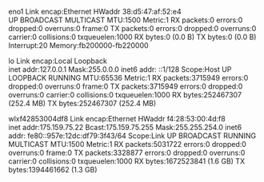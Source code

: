 eno1      Link encap:Ethernet  HWaddr 38:d5:47:af:52:e4  
          UP BROADCAST MULTICAST  MTU:1500  Metric:1
          RX packets:0 errors:0 dropped:0 overruns:0 frame:0
          TX packets:0 errors:0 dropped:0 overruns:0 carrier:0
          collisions:0 txqueuelen:1000 
          RX bytes:0 (0.0 B)  TX bytes:0 (0.0 B)
          Interrupt:20 Memory:fb200000-fb220000 

lo        Link encap:Local Loopback  
          inet addr:127.0.0.1  Mask:255.0.0.0
          inet6 addr: ::1/128 Scope:Host
          UP LOOPBACK RUNNING  MTU:65536  Metric:1
          RX packets:3715949 errors:0 dropped:0 overruns:0 frame:0
          TX packets:3715949 errors:0 dropped:0 overruns:0 carrier:0
          collisions:0 txqueuelen:1000 
          RX bytes:252467307 (252.4 MB)  TX bytes:252467307 (252.4 MB)

wlxf42853004df8 Link encap:Ethernet  HWaddr f4:28:53:00:4d:f8  
          inet addr:175.159.75.22  Bcast:175.159.75.255  Mask:255.255.254.0
          inet6 addr: fe80::957e:12dc:df79:3f43/64 Scope:Link
          UP BROADCAST RUNNING MULTICAST  MTU:1500  Metric:1
          RX packets:5031722 errors:0 dropped:0 overruns:0 frame:0
          TX packets:3328877 errors:0 dropped:0 overruns:0 carrier:0
          collisions:0 txqueuelen:1000 
          RX bytes:1672523841 (1.6 GB)  TX bytes:1394461662 (1.3 GB)

